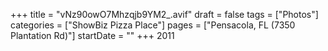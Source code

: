 +++
title = "vNz90owO7Mhzqjb9YM2_.avif"
draft = false
tags = ["Photos"]
categories = ["ShowBiz Pizza Place"]
pages = ["Pensacola, FL (7350 Plantation Rd)"]
startDate = ""
+++
2011
